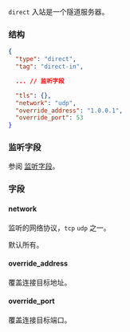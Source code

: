`direct` 入站是一个隧道服务器。

### 结构

```json
{
  "type": "direct",
  "tag": "direct-in",

  ... // 监听字段

  "tls": {},
  "network": "udp",
  "override_address": "1.0.0.1",
  "override_port": 53
}
```

### 监听字段

参阅 [监听字段](/zh/configuration/shared/listen/)。

### 字段

#### network

监听的网络协议，`tcp` `udp` 之一。

默认所有。

#### override_address

覆盖连接目标地址。

#### override_port

覆盖连接目标端口。

